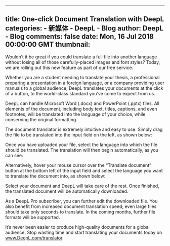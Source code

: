 
---
title: One-click Document Translation with DeepL
categories: 
    - 新媒体
    - DeepL - Blog
author: DeepL - Blog
comments: false
date: Mon, 16 Jul 2018 00:00:00 GMT
thumbnail: 
---

<div>   
<p>     Wouldn’t it be great if you could translate a full file into another language without losing all of those carefully-placed images and font styles? Today, we are rolling out this new feature as part of our free service. </p> <p>     Whether you are a student needing to translate your thesis, a professional preparing a presentation in a foreign language, or a company providing user manuals to a global audience, DeepL translates your documents at the click of a button, to the world-class standard you’ve come to expect from us. </p> <p>     DeepL can handle Microsoft Word (.docx) and PowerPoint (.pptx) files. All elements of the document, including body text, titles, captions, and even footnotes, will be translated into the language of your choice, while conserving the original formatting. </p> <p>     The document translator is extremely intuitive and easy to use. Simply drag the file to be translated into the input field on the left, as shown below: </p> <div class="docTrans_blog__drag_and_drop_screenshot"></div> <p>     Once you have uploaded your file, select the language into which the file should be translated. The translation will then begin automatically, as you can see: </p> <div class="docTrans_blog__progress_screenshot"></div> <p>     Alternatively, hover your mouse cursor over the “Translate document” button at the bottom left of the input field and select the language you want to translate the document into, as shown below: </p> <div class="docTrans_blog__select_document_screenshot"></div> <p>     Select your document and DeepL will take care of the rest. Once finished, the translated document will be automatically downloaded. </p> <p>     As a DeepL Pro subscriber, you can further edit the downloaded file. You also benefit from increased document translation speed; even large files should take only seconds to translate. In the coming months, further file formats will be supported. </p> <p>     It’s never been easier to produce high-quality documents for a global audience. Stop wasting time and start translating your documents today on <a href="https://www.deepl.com/translator">www.DeepL.com/translator</a>. </p>  
</div>
            